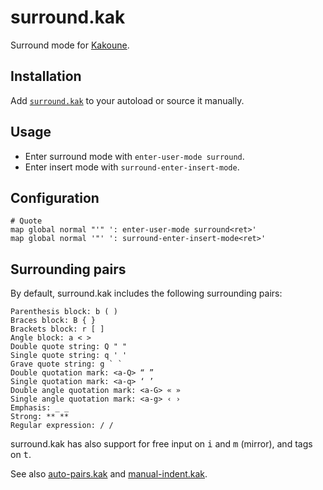 # surround.kak

Surround mode for [Kakoune].

## Installation

Add [`surround.kak`](rc/surround.kak) to your autoload or source it manually.

## Usage

- Enter surround mode with `enter-user-mode surround`.
- Enter insert mode with `surround-enter-insert-mode`.

## Configuration

``` kak
# Quote
map global normal "'" ': enter-user-mode surround<ret>'
map global normal '"' ': surround-enter-insert-mode<ret>'
```

## Surrounding pairs

By default, surround.kak includes the following surrounding pairs:

```
Parenthesis block: b ( )
Braces block: B { }
Brackets block: r [ ]
Angle block: a < >
Double quote string: Q " "
Single quote string: q ' '
Grave quote string: g ` `
Double quotation mark: <a-Q> “ ”
Single quotation mark: <a-q> ‘ ’
Double angle quotation mark: <a-G> « »
Single angle quotation mark: <a-g> ‹ ›
Emphasis: _ _
Strong: ** **
Regular expression: / /
```

surround.kak has also support for free input on <kbd>i</kbd> and <kbd>m</kbd> (mirror), and tags on <kbd>t</kbd>.

See also [auto-pairs.kak] and [manual-indent.kak].

[Kakoune]: https://kakoune.org
[auto-pairs.kak]: https://github.com/alexherbo2/auto-pairs.kak
[manual-indent.kak]: https://github.com/alexherbo2/manual-indent.kak

